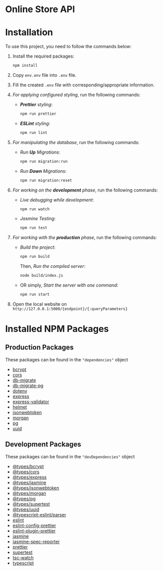 <!-- Project title -->
# Online Store API

# Installation

To use this project, you need to follow the commands below:

1. Install the required packages:

   ```bash
   npm install
   ```

2. Copy `env.env` file into `.env` file.

3. Fill the created `.env` file with corresponding/appropriate information.

4. *For applying configured styling*, run the following commands:
   - ***Prettier** styling*:

        ```bash
        npm run prettier
        ```

   - ***ESLint** styling*:

        ```bash
        npm run lint
        ```

5. *For manipulating the database*, run the following commands:
   - *Run **Up** Migrations*:

        ```bash
        npm run migration:run
        ```

   - *Run **Down** Migrations*:

        ```bash
        npm run migration:reset
        ```

6. *For working on the **development** phase*, run the following commands:
   - *Live debugging while development*:

        ```bash
        npm run watch
        ```

   - *Jasmine Testing*:

        ```bash
        npm run test
        ```

7. *For working with the **production** phase*, run the following commands:

    - *Build the project*:

        ```bash
        npm run build
        ```

        Then, *Run the compiled server*:

        ```bash
        node build/index.js
        ```

    - OR simply, *Start the server with one command*:

        ```bash
        npm run start
        ```

8. Open the local website on `http://127.0.0.1:5000/{endpoint}/{:queryParameters}`


# Installed NPM Packages

## Production Packages

These packages can be found in the `"dependencies"` object 

- [bcrypt](https://www.npmjs.com/package/bcrypt) 
- [cors](https://www.npmjs.com/package/cors) 
- [db-migrate](https://www.npmjs.com/package/db-migrate) 
- [db-migrate-pg](https://www.npmjs.com/package/db-migrate-pg) 
- [dotenv](https://www.npmjs.com/package/dotenv) 
- [express](https://www.npmjs.com/package/express) 
- [express-validator](https://www.npmjs.com/package/express-validator) 
- [helmet](https://www.npmjs.com/package/helmet) 
- [jsonwebtoken](https://www.npmjs.com/package/jsonwebtoken)
- [morgan](https://www.npmjs.com/package/morgan) 
- [pg](https://www.npmjs.com/package/pg)
- [uuid](https://www.npmjs.com/package/uuid) 

## Development Packages

These packages can be found in the `"devDependencies"` object 

- [@types/bcrypt](https://www.npmjs.com/package/@types/bcrypt) 
- [@types/cors](https://www.npmjs.com/package/@types/cors) 
- [@types/express](https://www.npmjs.com/package/@types/express) 
- [@types/jasmine](https://www.npmjs.com/package/@types/jasmine) 
- [@types/jsonwebtoken](https://www.npmjs.com/package/@types/jsonwebtoken)
- [@types/morgan](https://www.npmjs.com/package/@types/morgan) 
- [@types/pg](https://www.npmjs.com/package/@types/pg)
- [@types/supertest](https://www.npmjs.com/package/@types/supertest)
- [@types/uuid](https://www.npmjs.com/package/@types/uuid) 
- [@typescript-eslint/parser](https://www.npmjs.com/package/@typescript-eslint/parser)
- [eslint](https://www.npmjs.com/package/eslint) 
- [eslint-config-prettier](https://www.npmjs.com/package/eslint-config-prettier) 
- [eslint-plugin-prettier](https://www.npmjs.com/package/eslint-plugin-prettier) 
- [jasmine](https://www.npmjs.com/package/jasmine) 
- [jasmine-spec-reporter](https://www.npmjs.com/package/jasmine-spec-reporter) 
- [prettier](https://www.npmjs.com/package/prettier) 
- [supertest](https://www.npmjs.com/package/supertest) 
- [tsc-watch](https://www.npmjs.com/package/tsc-watch) 
- [typescript](https://www.npmjs.com/package/typescript) 

